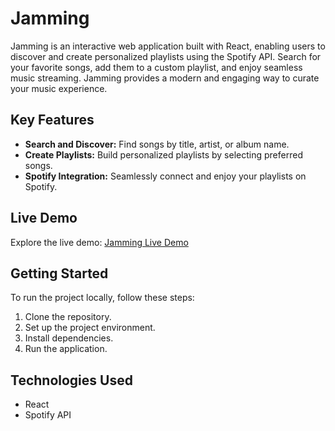 # Jamming

Jamming is an interactive web application built with React, enabling users to discover and create personalized playlists using the Spotify API. Search for your favorite songs, add them to a custom playlist, and enjoy seamless music streaming. Jamming provides a modern and engaging way to curate your music experience.

## Key Features

- **Search and Discover:** Find songs by title, artist, or album name.
- **Create Playlists:** Build personalized playlists by selecting preferred songs.
- **Spotify Integration:** Seamlessly connect and enjoy your playlists on Spotify.

## Live Demo

Explore the live demo: [Jamming Live Demo](https://jamming-mamming.netlify.app/)

## Getting Started

To run the project locally, follow these steps:

1. Clone the repository.
2. Set up the project environment.
3. Install dependencies.
4. Run the application.

## Technologies Used

- React
- Spotify API

